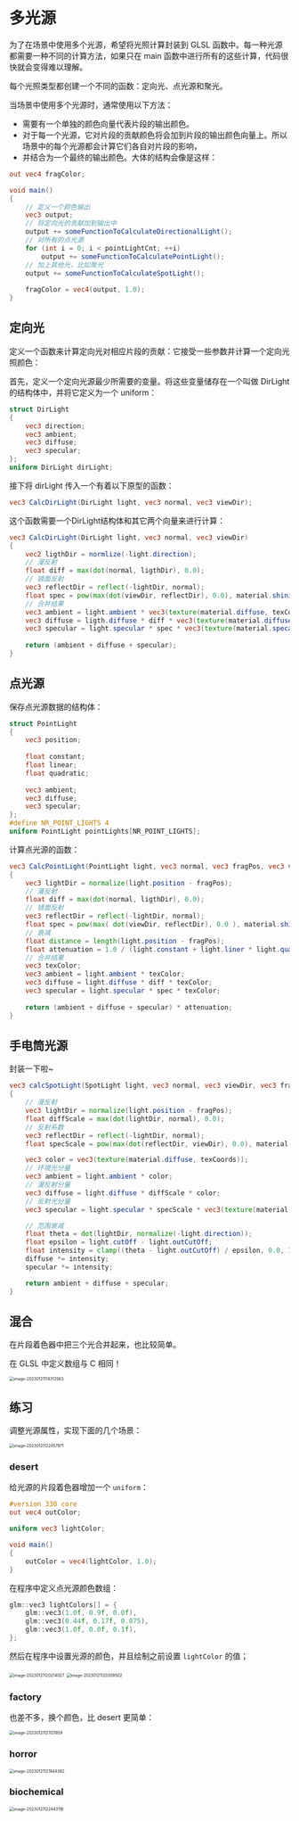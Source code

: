 # 多光源

为了在场景中使用多个光源，希望将光照计算封装到 GLSL 函数中。每一种光源都需要一种不同的计算方法，如果只在 main 函数中进行所有的这些计算，代码很快就会变得难以理解。

每个光照类型都创建一个不同的函数：定向光、点光源和聚光。

当场景中使用多个光源时，通常使用以下方法：

- 需要有一个单独的颜色向量代表片段的输出颜色。
- 对于每一个光源，它对片段的贡献颜色将会加到片段的输出颜色向量上。所以场景中的每个光源都会计算它们各自对片段的影响，
- 并结合为一个最终的输出颜色。大体的结构会像是这样：

```glsl
out vec4 fragColor;

void main()
{
	// 定义一个颜色输出
    vec3 output;
    // 将定向光的贡献加到输出中
    output += someFunctionToCalculateDirectionalLight();
    // 对所有的点光源
    for (int i = 0; i < pointLightCnt; ++i)
    	output += someFunctionToCalculatePointLight();
    // 加上其他光，比如聚光
    output += someFunctionToCalculateSpotLight();
    
    fragColor = vec4(output, 1.0);
}
```



## 定向光

定义一个函数来计算定向光对相应片段的贡献：它接受一些参数并计算一个定向光照颜色：

首先，定义一个定向光源最少所需要的变量。将这些变量储存在一个叫做 DirLight的结构体中，并将它定义为一个 uniform：

```glsl
struct DirLight
{
    vec3 direction;
    vec3 ambient;
    vec3 diffuse;
    vec3 specular;
};
uniform DirLight dirLight;
```

接下将 dirLight 传入一个有着以下原型的函数：

```glsl
vec3 CalcDirLight(DirLight light, vec3 normal, vec3 viewDir);
```

这个函数需要一个DirLight结构体和其它两个向量来进行计算：

````glsl
vec3 CalcDirLight(DirLight light, vec3 normal, vec3 viewDir)
{
    vec2 ligthDir = normlize(-light.direction);
    // 漫反射
    float diff = max(dot(normal, ligthDir), 0.0);
    // 镜面反射
    vec3 reflectDir = reflect(-lightDir, normal);
    float spec = pow(max(dot(viewDir, reflectDir), 0.0), material.shininess);
    // 合并结果
    vec3 ambient = light.ambient * vec3(texture(material.diffuse, texCoords));
    vec3 diffuse = ligth.diffuse * diff * vec3(texture(material.diffuse, texCoords));
    vec3 specular = light.specular * spec * vec3(texture(material.specalur, texCoords));
    
    return (ambient + diffuse + specular);
}
````



## 点光源

保存点光源数据的结构体：

````glsl
struct PointLight
{
	vec3 position;
	
	float constant;
    float linear;
    float quadratic;
    
    vec3 ambient;
    vec3 diffuse;
    vec3 specular;
};
#define NR_POINT_LIGHTS 4
uniform PointLight pointLights[NR_POINT_LIGHTS];
````

计算点光源的函数：

```glsl
vec3 CalcPointLight(PointLight light, vec3 normal, vec3 fragPos, vec3 viewDir)
{
    vec3 lightDir = normalize(light.position - fragPos);
    // 漫反射
    float diff = max(dot(normal, ligthDir), 0.0);
    // 镜面反射
    vec3 reflectDir = reflect(-lightDir, normal);
    float spec = pow(max( dot(viewDir, reflectDir), 0.0 ), material.shininess);
    // 衰减
    float distance = length(light.position - fragPos);
    float attenuation = 1.0 / (light.constant + light.liner * light.quadratic * distance * distance);
    // 合并结果
    vec3 texColor;
    vec3 ambient = light.ambient * texColor;
    vec3 diffuse = light.diffuse * diff * texColor;
    vec3 specular = light.specular * spec * texColor;
   	
    return (ambient + diffuse + specular) * attenuation;
}
```



## 手电筒光源

封装一下啦~

````glsl
vec3 calcSpotLight(SpotLight light, vec3 normal, vec3 viewDir, vec3 fragPos)
{
    // 漫反射
    vec3 lightDir = normalize(light.position - fragPos);
    float diffScale = max(dot(lightDir, normal), 0.0);
    // 反射系数
    vec3 reflectDir = reflect(-lightDir, normal);
    float specScale = pow(max(dot(reflectDir, viewDir), 0.0), material.shininess);

    vec3 color = vec3(texture(material.diffuse, texCoords));
    // 环境光分量
    vec3 ambient = light.ambient * color;
    // 漫反射分量
    vec3 diffuse = light.diffuse * diffScale * color;
    // 反射光分量
    vec3 specular = light.specular * specScale * vec3(texture(material.specular, texCoords));

    // 范围衰减
    float theta = dot(lightDir, normalize(-light.direction));
    float epsilon = light.cutOff - light.outCutOff;
    float intensity = clamp((theta - light.outCutOff) / epsilon, 0.0, 1.0);
    diffuse *= intensity;
    specular *= intensity;

    return ambient + diffuse + specular;
}
````



## 混合

在片段着色器中把三个光合并起来，也比较简单。

在 GLSL 中定义数组与 C 相同！

<img src="pics/6-多光源.assets/image-20230121114312563.png" alt="image-20230121114312563" style="zoom:50%;" />



## 练习

调整光源属性，实现下面的几个场景：

<img src="pics/6-多光源.assets/image-20230121122457971.png" alt="image-20230121122457971" style="zoom:50%;" />

### desert

给光源的片段着色器增加一个 `uniform`：

````glsl
#version 330 core
out vec4 outColor;

uniform vec3 lightColor;

void main()
{
    outColor = vec4(lightColor, 1.0);
}
````

在程序中定义点光源颜色数组：

```c++
glm::vec3 lightColors[] = {
    glm::vec3(1.0f, 0.9f, 0.0f),
    glm::vec3(0.44f, 0.17f, 0.075),
    glm::vec3(1.0f, 0.0f, 0.1f),
};
```

然后在程序中设置光源的颜色，并且绘制之前设置 `lightColor` 的值；



<img src="pics/6-多光源.assets/image-20230121120214027.png" alt="image-20230121120214027" style="zoom:50%;" />

<img src="pics/6-多光源.assets/image-20230121120309502.png" alt="image-20230121120309502" style="zoom:50%;" />

### factory

也差不多，换个颜色，比 desert 更简单：

<img src="pics/6-多光源.assets/image-20230121121121859.png" alt="image-20230121121121859" style="zoom:50%;" />

### horror

<img src="pics/6-多光源.assets/image-20230121121944362.png" alt="image-20230121121944362" style="zoom:50%;" />

### biochemical

<img src="pics/6-多光源.assets/image-20230121122443116.png" alt="image-20230121122443116" style="zoom:50%;" />
